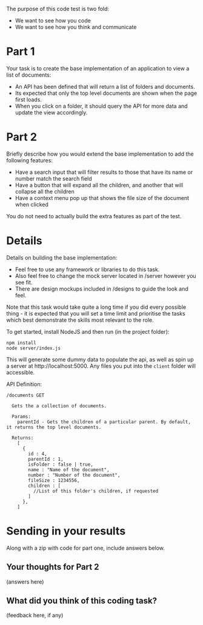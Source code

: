 The purpose of this code test is two fold:

  - We want to see how you code
  - We want to see how you think and communicate

# Part 1

Your task is to create the base implementation of an application to view a list of documents:

  - An API has been defined that will return a list of folders and documents. 
  - Its expected that only the top level documents are shown when the page first loads.
  - When you click on a folder, it should query the API for more data and update the view accordingly.

# Part 2

Briefly describe how you would extend the base implementation to add the following features:

  - Have a search input that will filter results to those that have its name or number match the search field
  - Have a button that will expand all the children, and another that will collapse all the children
  - Have a context menu pop up that shows the file size of the document when clicked
  
You do not need to actually build the extra features as part of the test.

# Details

Details on building the base implementation:

  - Feel free to use any framework or libraries to do this task.
  - Also feel free to change the mock server located in /server however you see fit.
  - There are design mockups included in /designs to guide the look and feel.

Note that this task would take quite a long time if you did every possible thing - it is expected that you will set a time limit and prioritise the tasks which best demonstrate the skills most relevant to the role.

To get started, install NodeJS and then run (in the project folder):

```
npm install
node server/index.js
```
This will generate some dummy data to populate the api, as well as spin up a server at http://localhost:5000. Any files you put into the `client` folder will accessible.

API Definition:
```
/documents GET
  
  Gets the a collection of documents.

  Params:
    parentId - Gets the children of a particular parent. By default, it returns the top level documents.

  Returns:
    [
      {
        id : 4,
        parentId : 1,
        isFolder : false | true,
        name : "Name of the document",
        number : "Number of the document",
        fileSize : 1234556,
        children : [
          //List of this folder's children, if requested
        ]
      },
    ]
```

# Sending in your results

Along with a zip with code for part one, include answers below.

## Your thoughts for Part 2

(answers here)

## What did you think of this coding task?

(feedback here, if any)